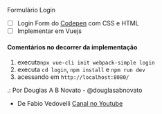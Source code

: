 Formulário Login 

- [ ] Login Form do [Codepen](https://codepen.io/khadkamhn/pen/ZGvPLo?q=login+form&limit=all&type=type-pens) com CSS e HTML
- [ ] Implementar em Vuejs

#### Comentários no decorrer da implementação
1. executa`npx vue-cli init webpack-simple login`
2. executa `cd login`, `npm install` e `npm run dev`
3. acessando em `http://localhost:8080/`


.: Por Douglas A B Novato - @douglasabnovato
- De Fabio Vedovelli [Canal no Youtube](https://www.youtube.com/watch?v=n8eW8D04tNc&list=WL&index=20&t=2257s)